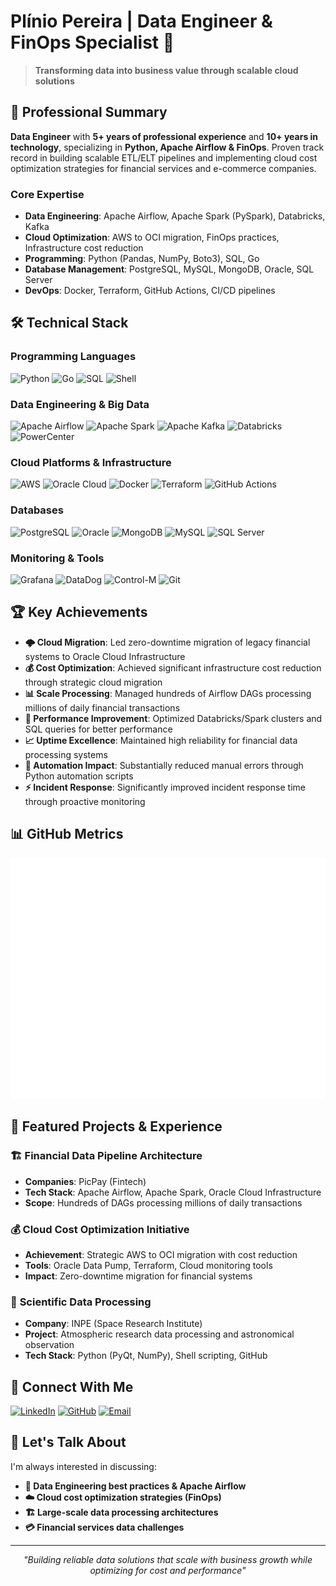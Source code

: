 # Plínio Pereira | Data Engineer & FinOps Specialist 👋

> **Transforming data into business value through scalable cloud solutions**

## 🎯 Professional Summary

**Data Engineer** with **5+ years of professional experience** and **10+ years in technology**, specializing in **Python, Apache Airflow & FinOps**. Proven track record in building scalable ETL/ELT pipelines and implementing cloud cost optimization strategies for financial services and e-commerce companies.

### Core Expertise
- **Data Engineering**: Apache Airflow, Apache Spark (PySpark), Databricks, Kafka
- **Cloud Optimization**: AWS to OCI migration, FinOps practices, Infrastructure cost reduction
- **Programming**: Python (Pandas, NumPy, Boto3), SQL, Go
- **Database Management**: PostgreSQL, MySQL, MongoDB, Oracle, SQL Server
- **DevOps**: Docker, Terraform, GitHub Actions, CI/CD pipelines

## 🛠️ Technical Stack

### Programming Languages
![Python](https://img.shields.io/badge/Python-3776AB?style=for-the-badge&logo=python&logoColor=white)
![Go](https://img.shields.io/badge/Go-00ADD8?style=for-the-badge&logo=go&logoColor=white)
![SQL](https://img.shields.io/badge/SQL-4479A1?style=for-the-badge&logo=postgresql&logoColor=white)
![Shell](https://img.shields.io/badge/Shell_Script-121011?style=for-the-badge&logo=gnu-bash&logoColor=white)

### Data Engineering & Big Data
![Apache Airflow](https://img.shields.io/badge/Apache_Airflow-017CEE?style=for-the-badge&logo=Apache%20Airflow&logoColor=white)
![Apache Spark](https://img.shields.io/badge/Apache_Spark-E25A1C?style=for-the-badge&logo=apachespark&logoColor=white)
![Apache Kafka](https://img.shields.io/badge/Apache_Kafka-231F20?style=for-the-badge&logo=apachekafka&logoColor=white)
![Databricks](https://img.shields.io/badge/Databricks-FF3621?style=for-the-badge&logo=Databricks&logoColor=white)
![PowerCenter](https://img.shields.io/badge/PowerCenter-FF6C37?style=for-the-badge&logo=informatica&logoColor=white)

### Cloud Platforms & Infrastructure
![AWS](https://img.shields.io/badge/AWS-FF9900?style=for-the-badge&logo=amazon-aws&logoColor=white)
![Oracle Cloud](https://img.shields.io/badge/Oracle_Cloud-F80000?style=for-the-badge&logo=oracle&logoColor=white)
![Docker](https://img.shields.io/badge/Docker-2496ED?style=for-the-badge&logo=docker&logoColor=white)
![Terraform](https://img.shields.io/badge/Terraform-7B42BC?style=for-the-badge&logo=terraform&logoColor=white)
![GitHub Actions](https://img.shields.io/badge/GitHub_Actions-2088FF?style=for-the-badge&logo=github-actions&logoColor=white)

### Databases
![PostgreSQL](https://img.shields.io/badge/PostgreSQL-336791?style=for-the-badge&logo=postgresql&logoColor=white)
![Oracle](https://img.shields.io/badge/Oracle-F80000?style=for-the-badge&logo=oracle&logoColor=white)
![MongoDB](https://img.shields.io/badge/MongoDB-47A248?style=for-the-badge&logo=mongodb&logoColor=white)
![MySQL](https://img.shields.io/badge/MySQL-4479A1?style=for-the-badge&logo=mysql&logoColor=white)
![SQL Server](https://img.shields.io/badge/SQL_Server-CC2927?style=for-the-badge&logo=microsoft-sql-server&logoColor=white)

### Monitoring & Tools
![Grafana](https://img.shields.io/badge/Grafana-F46800?style=for-the-badge&logo=grafana&logoColor=white)
![DataDog](https://img.shields.io/badge/DataDog-632CA6?style=for-the-badge&logo=datadog&logoColor=white)
![Control-M](https://img.shields.io/badge/Control_M-00A1E0?style=for-the-badge&logo=bmc&logoColor=white)
![Git](https://img.shields.io/badge/Git-F05032?style=for-the-badge&logo=git&logoColor=white)

## 🏆 Key Achievements

- **🌩️ Cloud Migration**: Led zero-downtime migration of legacy financial systems to Oracle Cloud Infrastructure
- **💰 Cost Optimization**: Achieved significant infrastructure cost reduction through strategic cloud migration
- **📊 Scale Processing**: Managed hundreds of Airflow DAGs processing millions of daily financial transactions
- **🔧 Performance Improvement**: Optimized Databricks/Spark clusters and SQL queries for better performance
- **📈 Uptime Excellence**: Maintained high reliability for financial data processing systems
- **🤖 Automation Impact**: Substantially reduced manual errors through Python automation scripts
- **⚡ Incident Response**: Significantly improved incident response time through proactive monitoring

## 📊 GitHub Metrics
![Metrics](https://github.com/pliniopereira/pliniopereira/blob/main/metrics/metrics.svg)

<!-- ## 💻 LeetCode Stats
![LeetCode](https://github.com/pliniopereira/pliniopereira/blob/main/metrics/leetcode.svg)
-->

## 🌟 Featured Projects & Experience

### 🏗️ **Financial Data Pipeline Architecture**
- **Companies**: PicPay (Fintech)
- **Tech Stack**: Apache Airflow, Apache Spark, Oracle Cloud Infrastructure
- **Scope**: Hundreds of DAGs processing millions of daily transactions

### 💰 **Cloud Cost Optimization Initiative**
- **Achievement**: Strategic AWS to OCI migration with cost reduction
- **Tools**: Oracle Data Pump, Terraform, Cloud monitoring tools
- **Impact**: Zero-downtime migration for financial systems

### 🔬 **Scientific Data Processing**
- **Company**: INPE (Space Research Institute)
- **Project**: Atmospheric research data processing and astronomical observation
- **Tech Stack**: Python (PyQt, NumPy), Shell scripting, GitHub

<!-- ## ✍️ Latest Articles

*Sharing insights about Data Engineering, Cloud Architecture, and FinOps best practices*  -->

<!-- BLOG-POST-LIST:START -->
<!-- BLOG-POST-LIST:END -->

<!-- <div align="center">

**📚 [Read all articles on Dev.to →](https://dev.to/pliniopereira)**

</div> -->

## 🔗 Connect With Me

[![LinkedIn](https://img.shields.io/badge/LinkedIn-0077B5?style=for-the-badge&logo=linkedin&logoColor=white)](https://www.linkedin.com/in/pliniopereira/)
[![GitHub](https://img.shields.io/badge/GitHub-100000?style=for-the-badge&logo=github&logoColor=white)](https://github.com/pliniopereira)
[![Email](https://img.shields.io/badge/Email-D14836?style=for-the-badge&logo=gmail&logoColor=white)](mailto:pliniojr@gmail.com)
<!-- [![Dev.to](https://img.shields.io/badge/Dev.to-0A0A0A?style=for-the-badge&logo=devdotto&logoColor=white)](https://dev.to/pliniopereira) -->


## 💬 Let's Talk About

I'm always interested in discussing:
- **🔧 Data Engineering best practices & Apache Airflow**
- **☁️ Cloud cost optimization strategies (FinOps)**
- **🏗️ Large-scale data processing architectures**
- **💳 Financial services data challenges**

---

<div align="center">

*"Building reliable data solutions that scale with business growth while optimizing for cost and performance"*

</div>

